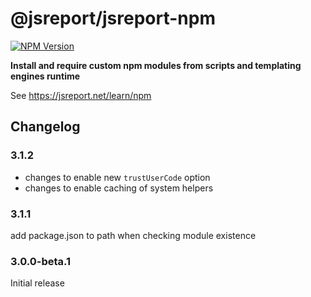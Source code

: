 # @jsreport/jsreport-npm
[![NPM Version](http://img.shields.io/npm/v/@jsreport/jsreport-data.svg?style=flat-square)](https://npmjs.com/package/@jsreport/jsreport-npm)

**Install and require custom npm modules from scripts and templating engines runtime**

See https://jsreport.net/learn/npm

## Changelog

### 3.1.2

- changes to enable new `trustUserCode` option
- changes to enable caching of system helpers

### 3.1.1

add package.json to path when checking module existence

### 3.0.0-beta.1

Initial release
